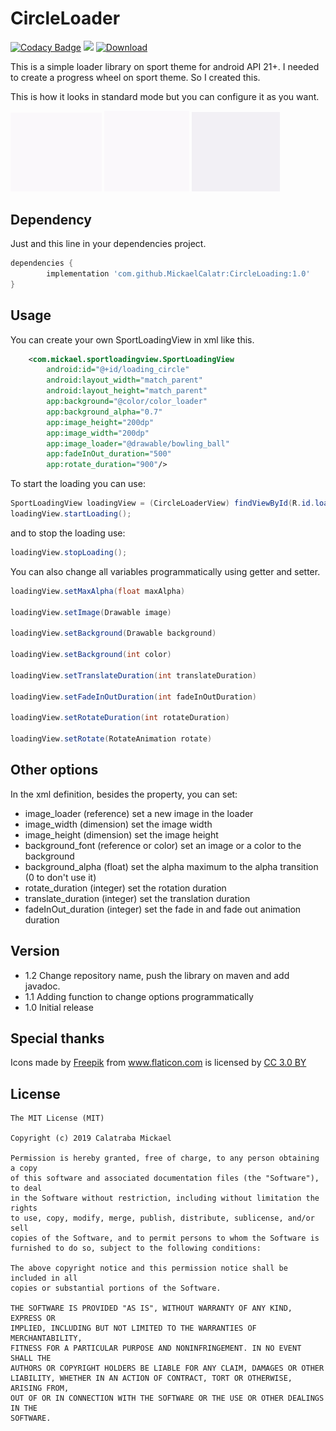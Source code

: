 # CircleLoader
[![Codacy Badge](https://api.codacy.com/project/badge/Grade/741c49ce40a24b508f327cf2857a1003)](https://www.codacy.com/app/MickaelCalatr/SportLoader?utm_source=github.com&amp;utm_medium=referral&amp;utm_content=MickaelCalatr/SportLoader&amp;utm_campaign=Badge_Grade)
[![](https://img.shields.io/github/license/MickaelCalatr/CircleLoader.svg?style=flat)](https://opensource.org/licenses/MIT)
[![Download](https://api.bintray.com/packages/calatr/Sport_Loader/SportLoader/images/download.svg)](https://bintray.com/calatr/Sport_Loader/SportLoader/_latestVersion)

This is a simple loader library on sport theme for android API 21+.
I needed to create a progress wheel on sport theme. So I created this.

This is how it looks in standard mode but you can configure it as you want.

<img src="assets/soccer_demo.gif" width="29%"/>
<img src="assets/bowling_demo.gif" width="27%"/>
<img src="assets/car_demo.gif" width="28%"/>

## Dependency
Just and this line in your dependencies project.
```gradle
dependencies {
        implementation 'com.github.MickaelCalatr:CircleLoading:1.0'
}
```
## Usage
You can create your own SportLoadingView in xml like this.

```xml
    <com.mickael.sportloadingview.SportLoadingView
        android:id="@+id/loading_circle"
        android:layout_width="match_parent"
        android:layout_height="match_parent"
        app:background="@color/color_loader"
        app:background_alpha="0.7"
        app:image_height="200dp"
        app:image_width="200dp"
        app:image_loader="@drawable/bowling_ball"
        app:fadeInOut_duration="500"
        app:rotate_duration="900"/>
```

To start the loading you can use:
```java
SportLoadingView loadingView = (CircleLoaderView) findViewById(R.id.loading_circle);
loadingView.startLoading();
```
 and to stop the loading use:
```java
loadingView.stopLoading();
```

You can also change all variables programmatically using getter and setter.
```java
loadingView.setMaxAlpha(float maxAlpha)

loadingView.setImage(Drawable image)

loadingView.setBackground(Drawable background)

loadingView.setBackground(int color)

loadingView.setTranslateDuration(int translateDuration)

loadingView.setFadeInOutDuration(int fadeInOutDuration)

loadingView.setRotateDuration(int rotateDuration)

loadingView.setRotate(RotateAnimation rotate)
```

## Other options
In the xml definition, besides the property, you can set:

-   image_loader (reference) set a new image in the loader
-   image_width (dimension) set the image width
-   image_height (dimension) set the image height
-   background_font (reference or color) set an image or a color to the background
-   background_alpha (float) set the alpha maximum to the alpha transition (0 to don't use it)
-   rotate_duration (integer) set the rotation duration
-   translate_duration (integer) set the translation duration
-   fadeInOut_duration (integer) set the fade in and fade out animation duration

## Version

-   1.2 Change repository name, push the library on maven and add javadoc.
-   1.1 Adding function to change options programmatically
-   1.0 Initial release

## Special thanks
Icons made by <a href="https://www.freepik.com/" title="Freepik">Freepik</a>
from <a href="https://www.flaticon.com/" title="Flaticon">www.flaticon.com</a>
is licensed by <a href="http://creativecommons.org/licenses/by/3.0/" title="Creative Commons BY 3.0" target="blank"> CC 3.0 BY</a>

## License

```license
The MIT License (MIT)

Copyright (c) 2019 Calatraba Mickael

Permission is hereby granted, free of charge, to any person obtaining a copy
of this software and associated documentation files (the "Software"), to deal
in the Software without restriction, including without limitation the rights
to use, copy, modify, merge, publish, distribute, sublicense, and/or sell
copies of the Software, and to permit persons to whom the Software is
furnished to do so, subject to the following conditions:

The above copyright notice and this permission notice shall be included in all
copies or substantial portions of the Software.

THE SOFTWARE IS PROVIDED "AS IS", WITHOUT WARRANTY OF ANY KIND, EXPRESS OR
IMPLIED, INCLUDING BUT NOT LIMITED TO THE WARRANTIES OF MERCHANTABILITY,
FITNESS FOR A PARTICULAR PURPOSE AND NONINFRINGEMENT. IN NO EVENT SHALL THE
AUTHORS OR COPYRIGHT HOLDERS BE LIABLE FOR ANY CLAIM, DAMAGES OR OTHER
LIABILITY, WHETHER IN AN ACTION OF CONTRACT, TORT OR OTHERWISE, ARISING FROM,
OUT OF OR IN CONNECTION WITH THE SOFTWARE OR THE USE OR OTHER DEALINGS IN THE
SOFTWARE.
```
